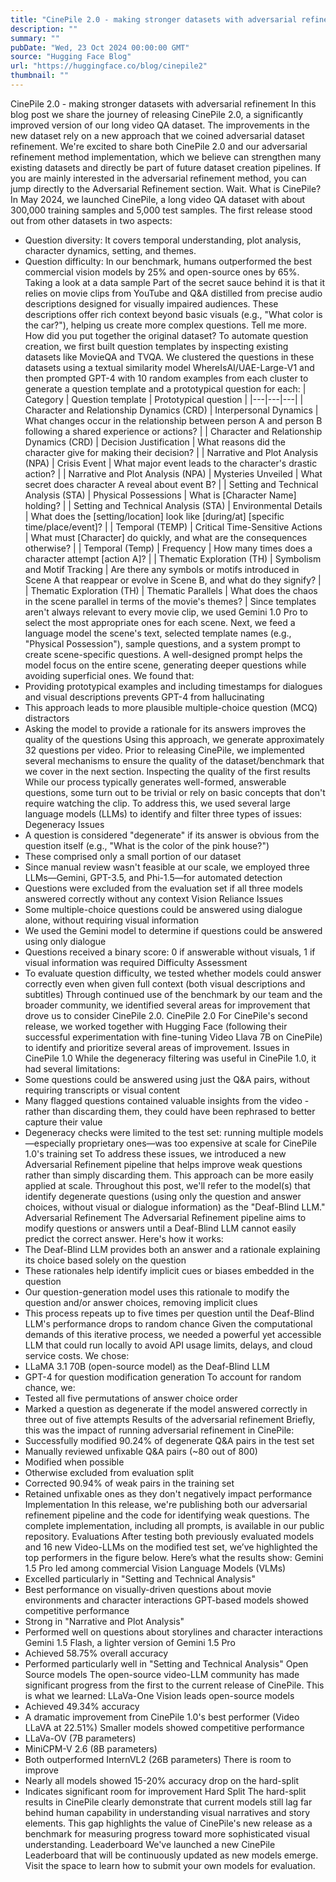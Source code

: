 ```yaml
---
title: "CinePile 2.0 - making stronger datasets with adversarial refinement"
description: ""
summary: ""
pubDate: "Wed, 23 Oct 2024 00:00:00 GMT"
source: "Hugging Face Blog"
url: "https://huggingface.co/blog/cinepile2"
thumbnail: ""
---
```


CinePile 2.0 - making stronger datasets with adversarial refinement
In this blog post we share the journey of releasing CinePile 2.0, a significantly improved version of our long video QA dataset. The improvements in the new dataset rely on a new approach that we coined adversarial dataset refinement.
We're excited to share both CinePile 2.0 and our adversarial refinement method implementation, which we believe can strengthen many existing datasets and directly be part of future dataset creation pipelines.
If you are mainly interested in the adversarial refinement method, you can jump directly to the Adversarial Refinement section.
Wait. What is CinePile?
In May 2024, we launched CinePile, a long video QA dataset with about 300,000 training samples and 5,000 test samples.
The first release stood out from other datasets in two aspects:
- Question diversity: It covers temporal understanding, plot analysis, character dynamics, setting, and themes.
- Question difficulty: In our benchmark, humans outperformed the best commercial vision models by 25% and open-source ones by 65%.
Taking a look at a data sample
Part of the secret sauce behind it is that it relies on movie clips from YouTube and Q&A distilled from precise audio descriptions designed for visually impaired audiences. These descriptions offer rich context beyond basic visuals (e.g., "What color is the car?"), helping us create more complex questions.
Tell me more. How did you put together the original dataset?
To automate question creation, we first built question templates by inspecting existing datasets like MovieQA and TVQA. We clustered the questions in these datasets using a textual similarity model WhereIsAI/UAE-Large-V1 and then prompted GPT-4 with 10 random examples from each cluster to generate a question template and a prototypical question for each:
| Category | Question template | Prototypical question |
|---|---|---|
| Character and Relationship Dynamics (CRD) | Interpersonal Dynamics | What changes occur in the relationship between person A and person B following a shared experience or actions? |
| Character and Relationship Dynamics (CRD) | Decision Justification | What reasons did the character give for making their decision? |
| Narrative and Plot Analysis (NPA) | Crisis Event | What major event leads to the character's drastic action? |
| Narrative and Plot Analysis (NPA) | Mysteries Unveiled | What secret does character A reveal about event B? |
| Setting and Technical Analysis (STA) | Physical Possessions | What is [Character Name] holding? |
| Setting and Technical Analysis (STA) | Environmental Details | What does the [setting/location] look like [during/at] [specific time/place/event]? |
| Temporal (TEMP) | Critical Time-Sensitive Actions | What must [Character] do quickly, and what are the consequences otherwise? |
| Temporal (Temp) | Frequency | How many times does a character attempt [action A]? |
| Thematic Exploration (TH) | Symbolism and Motif Tracking | Are there any symbols or motifs introduced in Scene A that reappear or evolve in Scene B, and what do they signify? |
| Thematic Exploration (TH) | Thematic Parallels | What does the chaos in the scene parallel in terms of the movie's themes? |
Since templates aren't always relevant to every movie clip, we used Gemini 1.0 Pro to select the most appropriate ones for each scene. Next, we feed a language model the scene's text, selected template names (e.g., "Physical Possession"), sample questions, and a system prompt to create scene-specific questions. A well-designed prompt helps the model focus on the entire scene, generating deeper questions while avoiding superficial ones. We found that:
- Providing prototypical examples and including timestamps for dialogues and visual descriptions prevents GPT-4 from hallucinating
- This approach leads to more plausible multiple-choice question (MCQ) distractors
- Asking the model to provide a rationale for its answers improves the quality of the questions
Using this approach, we generate approximately 32 questions per video. Prior to releasing CinePile, we implemented several mechanisms to ensure the quality of the dataset/benchmark that we cover in the next section.
Inspecting the quality of the first results
While our process typically generates well-formed, answerable questions, some turn out to be trivial or rely on basic concepts that don't require watching the clip. To address this, we used several large language models (LLMs) to identify and filter three types of issues:
Degeneracy Issues
- A question is considered "degenerate" if its answer is obvious from the question itself (e.g., "What is the color of the pink house?")
- These comprised only a small portion of our dataset
- Since manual review wasn't feasible at our scale, we employed three LLMs—Gemini, GPT-3.5, and Phi-1.5—for automated detection
- Questions were excluded from the evaluation set if all three models answered correctly without any context
Vision Reliance Issues
- Some multiple-choice questions could be answered using dialogue alone, without requiring visual information
- We used the Gemini model to determine if questions could be answered using only dialogue
- Questions received a binary score: 0 if answerable without visuals, 1 if visual information was required
Difficulty Assessment
- To evaluate question difficulty, we tested whether models could answer correctly even when given full context (both visual descriptions and subtitles)
Through continued use of the benchmark by our team and the broader community, we identified several areas for improvement that drove us to consider CinePile 2.0.
CinePile 2.0
For CinePile's second release, we worked together with Hugging Face (following their successful experimentation with fine-tuning Video Llava 7B on CinePile) to identify and prioritize several areas of improvement.
Issues in CinePile 1.0
While the degeneracy filtering was useful in CinePile 1.0, it had several limitations:
- Some questions could be answered using just the Q&A pairs, without requiring transcripts or visual content
- Many flagged questions contained valuable insights from the video - rather than discarding them, they could have been rephrased to better capture their value
- Degeneracy checks were limited to the test set: running multiple models—especially proprietary ones—was too expensive at scale for CinePile 1.0's training set
To address these issues, we introduced a new Adversarial Refinement pipeline that helps improve weak questions rather than simply discarding them. This approach can be more easily applied at scale. Throughout this post, we'll refer to the model(s) that identify degenerate questions (using only the question and answer choices, without visual or dialogue information) as the "Deaf-Blind LLM."
Adversarial Refinement
The Adversarial Refinement pipeline aims to modify questions or answers until a Deaf-Blind LLM cannot easily predict the correct answer. Here's how it works:
- The Deaf-Blind LLM provides both an answer and a rationale explaining its choice based solely on the question
- These rationales help identify implicit cues or biases embedded in the question
- Our question-generation model uses this rationale to modify the question and/or answer choices, removing implicit clues
- This process repeats up to five times per question until the Deaf-Blind LLM's performance drops to random chance
Given the computational demands of this iterative process, we needed a powerful yet accessible LLM that could run locally to avoid API usage limits, delays, and cloud service costs. We chose:
- LLaMA 3.1 70B (open-source model) as the Deaf-Blind LLM
- GPT-4 for question modification generation
To account for random chance, we:
- Tested all five permutations of answer choice order
- Marked a question as degenerate if the model answered correctly in three out of five attempts
Results of the adversarial refinement
Briefly, this was the impact of running adversarial refinement in CinePile:
- Successfully modified 90.24% of degenerate Q&A pairs in the test set
- Manually reviewed unfixable Q&A pairs (~80 out of 800)
- Modified when possible
- Otherwise excluded from evaluation split
- Corrected 90.94% of weak pairs in the training set
- Retained unfixable ones as they don't negatively impact performance
Implementation
In this release, we're publishing both our adversarial refinement pipeline and the code for identifying weak questions. The complete implementation, including all prompts, is available in our public repository.
Evaluations
After testing both previously evaluated models and 16 new Video-LLMs on the modified test set, we’ve highlighted the top performers in the figure below. Here’s what the results show:
Gemini 1.5 Pro led among commercial Vision Language Models (VLMs)
- Excelled particularly in "Setting and Technical Analysis"
- Best performance on visually-driven questions about movie environments and character interactions
GPT-based models showed competitive performance
- Strong in "Narrative and Plot Analysis"
- Performed well on questions about storylines and character interactions
Gemini 1.5 Flash, a lighter version of Gemini 1.5 Pro
- Achieved 58.75% overall accuracy
- Performed particularly well in "Setting and Technical Analysis"
Open Source models
The open-source video-LLM community has made significant progress from the first to the current release of CinePile. This is what we learned:
LLaVa-One Vision leads open-source models
- Achieved 49.34% accuracy
- A dramatic improvement from CinePile 1.0's best performer (Video LLaVA at 22.51%)
Smaller models showed competitive performance
- LLaVa-OV (7B parameters)
- MiniCPM-V 2.6 (8B parameters)
- Both outperformed InternVL2 (26B parameters)
There is room to improve
- Nearly all models showed 15-20% accuracy drop on the hard-split
- Indicates significant room for improvement
Hard Split
The hard-split results in CinePile clearly demonstrate that current models still lag far behind human capability in understanding visual narratives and story elements. This gap highlights the value of CinePile's new release as a benchmark for measuring progress toward more sophisticated visual understanding.
Leaderboard
We've launched a new CinePile Leaderboard that will be continuously updated as new models emerge. Visit the space to learn how to submit your own models for evaluation.